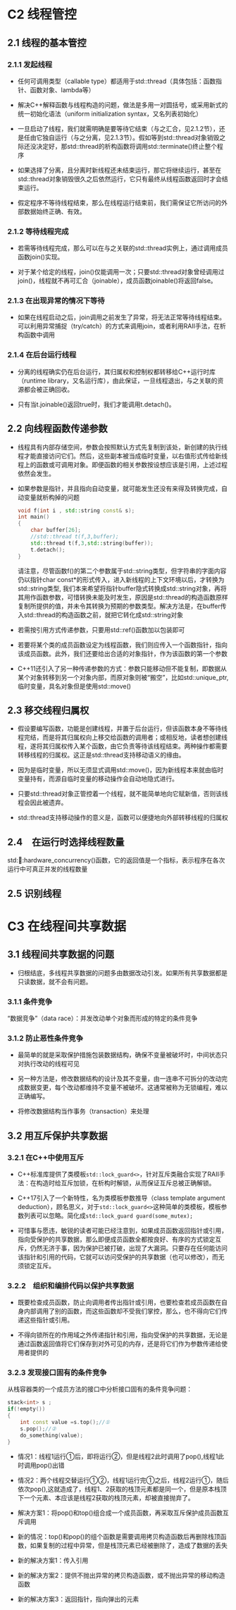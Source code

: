 
# C2 线程管控
## 2.1 线程的基本管控
### 2.1.1 发起线程

-  任何可调用类型（callable type）都适用于std::thread（具体包括：函数指针、函数对象、lambda等）

-  解决C++解释函数与线程构造的问题，做法是多用一对圆括号，或采用新式的统一初始化语法（uniform initialization syntax，又名列表初始化）

-  一旦启动了线程，我们就需明确是要等待它结束（与之汇合，见2.1.2节），还是任由它独自运行（与之分离，见2.1.3节）。假如等到std::thread对象销毁之际还没决定好，那std::thread的析构函数将调用std::terminate()终止整个程序

-  如果选择了分离，且分离时新线程还未结束运行，那它将继续运行，甚至在std::thread对象销毁很久之后依然运行，它只有最终从线程函数返回时才会结束运行。

-  假定程序不等待线程结束，那么在线程运行结束前，我们需保证它所访问的外部数据始终正确、有效。

### 2.1.2 等待线程完成

-  若需等待线程完成，那么可以在与之关联的std::thread实例上，通过调用成员函数join()实现。

-  对于某个给定的线程，join()仅能调用一次；只要std::thread对象曾经调用过join()，线程就不再可汇合（joinable），成员函数joinable()将返回false。
### 2.1.3 在出现异常的情况下等待
- 如果在线程启动之后，join调用之前发生了异常，将无法正常等待线程结束。可以利用异常捕捉（try/catch）的方式来调用join，或者利用RAII手法，在析构函数中调用

### 2.1.4 在后台运行线程

-  分离的线程确实仍在后台运行，其归属权和控制权都转移给C++运行时库（runtime library，又名运行库），由此保证，一旦线程退出，与之关联的资源都会被正确回收。

-  只有当t.joinable()返回true时，我们才能调用t.detach()。

## 2.2 向线程函数传递参数

-  线程具有内部存储空间，参数会按照默认方式先复制到该处，新创建的执行线程才能直接访问它们。然后，这些副本被当成临时变量，以右值形式传给新线程上的函数或可调用对象。即便函数的相关参数按设想应该是引用，上述过程依然会发生。

- 如果参数是指针，并且指向自动变量，就可能发生还没有来得及转换完成，自动变量就析构掉的问题

    ```cpp
    void f(int i , std::string const& s);
    int main()
    {
        char buffer[26];
        //std::thread t(f,3,buffer);
        std::thread t(f,3,std::string(buffer));
        t.detach();
    }
    ```
    请注意，尽管函数f()的第二个参数属于std::string类型，但字符串的字面内容仍以指针char const*的形式传入，进入新线程的上下文环境以后，才转换为std::string类型,
    我们本来希望将指针buffer隐式转换成std::string对象，再将其用作函数参数，可惜转换未能及时发生，原因是std::thread的构造函数原样复制所提供的值，并未令其转换为预期的参数类型。解决方法是，在buffer传入std::thread的构造函数之前，就把它转化成std::string对象

- 若需按引用方式传递参数，只要用std::ref()函数加以包装即可

- 若要将某个类的成员函数设定为线程函数，我们则应传入一个函数指针，指向该成员函数。此外，我们还要给出合适的对象指针，作为该函数的第一个参数

-  C++11还引入了另一种传递参数的方式：参数只能移动但不能复制，即数据从某个对象转移到另一个对象内部，而原对象则被“搬空”，比如std::unique_ptr,临时变量，具名对象但是使用std::move()

## 2.3 移交线程归属权
- 假设要编写函数，功能是创建线程，并置于后台运行，但该函数本身不等待线程完结，而是将其归属权向上移交给函数的调用者；或相反地，读者想创建线程，遂将其归属权传入某个函数，由它负责等待该线程结束。两种操作都需要转移线程的归属权。这正是std::thread支持移动语义的缘由。

- 因为是临时变量，所以无须显式调用std::move()，因为新线程本来就由临时变量持有，而源自临时变量的移动操作会自动地隐式进行。

- 只要std::thread对象正管控着一个线程，就不能简单地向它赋新值，否则该线程会因此被遗弃。

- std::thread支持移动操作的意义是，函数可以便捷地向外部转移线程的归属权

## 2.4　在运行时选择线程数量
std::thread::hardware_concurrency()函数，它的返回值是一个指标，表示程序在各次运行中可真正并发的线程数量

## 2.5 识别线程

# C3 在线程间共享数据

## 3.1 线程间共享数据的问题
- 归根结底，多线程共享数据的问题多由数据改动引发。如果所有共享数据都是只读数据，就不会有问题。

### 3.1.1 条件竞争
“数据竞争”（data race）：并发改动单个对象而形成的特定的条件竞争

### 3.1.2 防止恶性条件竞争
- 最简单的就是采取保护措施包装数据结构，确保不变量被破坏时，中间状态只对执行改动的线程可见

- 另一种方法是，修改数据结构的设计及其不变量，由一连串不可拆分的改动完成数据变更，每个改动都维持不变量不被破坏。这通常被称为无锁编程，难以正确编写。

- 将修改数据结构当作事务（transaction）来处理

## 3.2 用互斥保护共享数据
### 3.2.1 在C++中使用互斥
- C++标准库提供了类模板`std::lock_guard<>`，针对互斥类融合实现了RAII手法：在构造时给互斥加锁，在析构时解锁，从而保证互斥总被正确解锁。

- C++17引入了一个新特性，名为类模板参数推导（class template argument deduction），顾名思义，对于`std::lock_guard<>`这种简单的类模板，模板参数列表可以忽略。简化成`std::lock_guard guard(some_mutex);`

- 可惜事与愿违，敏锐的读者可能已经注意到，如果成员函数返回指针或引用，指向受保护的共享数据，那么即便成员函数全都按良好、有序的方式锁定互斥，仍然无济于事，因为保护已被打破，出现了大漏洞。只要存在任何能访问该指针和引用的代码，它就可以访问受保护的共享数据（也可以修改），而无须锁定互斥。

### 3.2.2　组织和编排代码以保护共享数据
- 既要检查成员函数，防止向调用者传出指针或引用，也要检查若成员函数在自身内部调用了别的函数，而这些函数却不受我们掌控，那么，也不得向它们传递这些指针或引用。

- 不得向锁所在的作用域之外传递指针和引用，指向受保护的共享数据，无论是通过函数返回值将它们保存到对外可见的内存，还是将它们作为参数传递给使用者提供的

### 3.2.3 发现接口固有的条件竞争
从栈容器类的一个成员方法的接口中分析接口固有的条件竞争问题：
```cpp
stack<int> s ;
if(!empty())
{
    int const value =s.top();//①
    s.pop();//②
    do_something(value);
}
```
- 情况1：线程1运行①后，即将运行②，但是线程2此时调用了pop(),线程1此时调用pop()出错
- 情况2：两个线程交替运行①②，线程1运行完①之后，线程2运行①，随后依次pop(),这就造成了，线程1、2获取的栈顶元素都是同一个，但是原本栈顶下一个元素、本应该是线程2获取的栈顶元素，却被直接抛弃了。
- 解决方案1：将pop()和top()组合成一个成员函数，再采取互斥保护成员函数互斥调用

- 新的情况：top()和pop()的组个函数是需要调用拷贝构造函数后再删除栈顶函数，如果复制的过程中异常，但是栈顶元素已经被删除了，造成了数据的丢失
- 新的解决方案1：传入引用
- 新的解决方案2：提供不抛出异常的拷贝构造函数，或不抛出异常的移动构造函数
- 新的解决方案3：返回指针，指向弹出的元素
